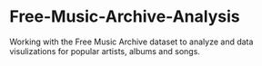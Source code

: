 # Free-Music-Archive-Analysis
Working with the Free Music Archive dataset to analyze and data visulizations for popular artists, albums and songs. 
